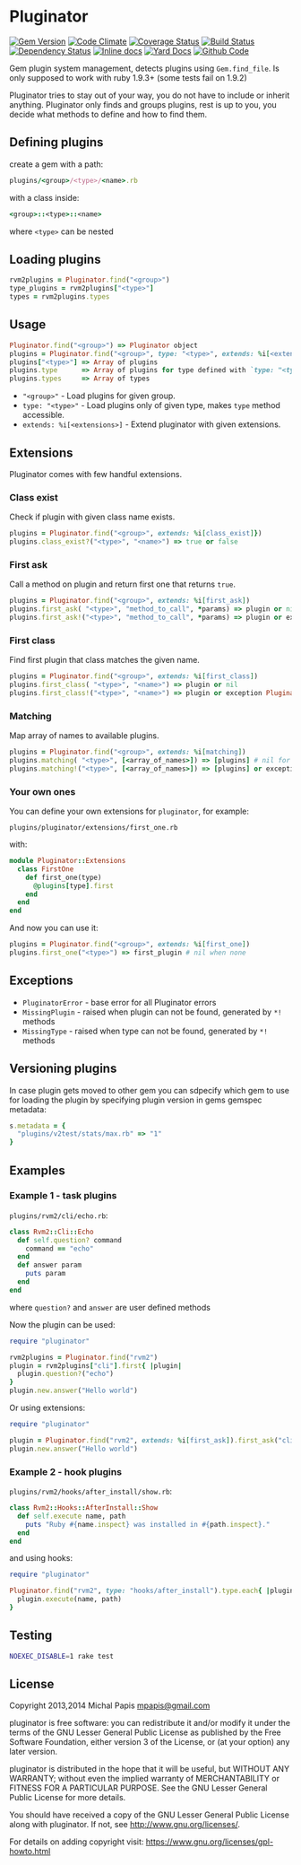# Pluginator

[![Gem Version](https://badge.fury.io/rb/pluginator.png)](http://rubygems.org/gems/pluginator)
[![Code Climate](https://codeclimate.com/github/rvm/pluginator.png)](https://codeclimate.com/github/rvm/pluginator)
[![Coverage Status](https://coveralls.io/repos/rvm/pluginator/badge.png)](https://coveralls.io/r/rvm/pluginator)
[![Build Status](https://travis-ci.org/rvm/pluginator.png)](https://travis-ci.org/rvm/pluginator)
[![Dependency Status](https://gemnasium.com/rvm/pluginator.png)](https://gemnasium.com/rvm/pluginator)
[![Inline docs](http://inch-ci.org/github/rvm/pluginator.png)](http://inch-ci.org/github/rvm/pluginator)
[![Yard Docs](http://img.shields.io/badge/yard-docs-blue.svg)](http://rubydoc.info/github/rvm/pluginator/master/frames)
[![Github Code](http://img.shields.io/badge/github-code-blue.svg)](https://github.com/rvm/pluginator)

Gem plugin system management, detects plugins using `Gem.find_file`.
Is only supposed to work with ruby 1.9.3+ (some tests fail on 1.9.2)

Pluginator tries to stay out of your way, you do not have to include or inherit anything.
Pluginator only finds and groups plugins, rest is up to you,
you decide what methods to define and how to find them.

## Defining plugins

create a gem with a path:

```ruby
plugins/<group>/<type>/<name>.rb
```

with a class inside:

```ruby
<group>::<type>::<name>
```

where `<type>` can be nested

## Loading plugins

```ruby
rvm2plugins = Pluginator.find("<group>")
type_plugins = rvm2plugins["<type>"]
types = rvm2plugins.types
```

## Usage

```ruby
Pluginator.find("<group>") => Pluginator object
plugins = Pluginator.find("<group>", type: "<type>", extends: %i[<extensions>])
plugins["<type>"] => Array of plugins
plugins.type      => Array of plugins for type defined with `type: "<type>"`
plugins.types     => Array of types
```

- `"<group>"` - Load plugins for given group.
- `type: "<type>"` - Load plugins only of given type, makes `type` method accessible.
- `extends: %i[<extensions>]` - Extend pluginator with given extensions.

## Extensions

Pluginator comes with few handful extensions.

### Class exist

Check if plugin with given class name exists.

```ruby
plugins = Pluginator.find("<group>", extends: %i[class_exist]})
plugins.class_exist?("<type>", "<name>") => true or false
```

### First ask

Call a method on plugin and return first one that returns `true`.

```ruby
plugins = Pluginator.find("<group>", extends: %i[first_ask])
plugins.first_ask( "<type>", "method_to_call", *params) => plugin or nil
plugins.first_ask!("<type>", "method_to_call", *params) => plugin or exception PluginatorError
```

### First class

Find first plugin that class matches the given name.

```ruby
plugins = Pluginator.find("<group>", extends: %i[first_class])
plugins.first_class( "<type>", "<name>") => plugin or nil
plugins.first_class!("<type>", "<name>") => plugin or exception PluginatorError
```

### Matching

Map array of names to available plugins.

```ruby
plugins = Pluginator.find("<group>", extends: %i[matching])
plugins.matching( "<type>", [<array_of_names>]) => [plugins] # nil for missing ones
plugins.matching!("<type>", [<array_of_names>]) => [plugins] or exception PluginatorError
```

### Your own ones

You can define your own extensions for `pluginator`, for example:

```shell
plugins/pluginator/extensions/first_one.rb
```

with:

```ruby
module Pluginator::Extensions
  class FirstOne
    def first_one(type)
      @plugins[type].first
    end
  end
end
```

And now you can use it:

```ruby
plugins = Pluginator.find("<group>", extends: %i[first_one])
plugins.first_one("<type>") => first_plugin # nil when none
```


## Exceptions

- `PluginatorError` - base error for all Pluginator errors
- `MissingPlugin`   - raised when plugin can not be found, generated by `*!` methods
- `MissingType`     - raised when type   can not be found, generated by `*!` methods

## Versioning plugins

In case plugin gets moved to other gem you can sdpecify which gem to
use for loading the plugin by specifying plugin version in gems gemspec
metadata:

```ruby
s.metadata = {
  "plugins/v2test/stats/max.rb" => "1"
}
```

## Examples

### Example 1 - task plugins

`plugins/rvm2/cli/echo.rb`:

```ruby
class Rvm2::Cli::Echo
  def self.question? command
    command == "echo"
  end
  def answer param
    puts param
  end
end
```

where `question?` and `answer` are user defined methods

Now the plugin can be used:

```ruby
require "pluginator"

rvm2plugins = Pluginator.find("rvm2")
plugin = rvm2plugins["cli"].first{ |plugin|
  plugin.question?("echo")
}
plugin.new.answer("Hello world")
```

Or using extensions:

```ruby
require "pluginator"

plugin = Pluginator.find("rvm2", extends: %i[first_ask]).first_ask("cli", &:question?, "echo")
plugin.new.answer("Hello world")
```

### Example 2 - hook plugins

`plugins/rvm2/hooks/after_install/show.rb`:

```ruby
class Rvm2::Hooks::AfterInstall::Show
  def self.execute name, path
    puts "Ruby #{name.inspect} was installed in #{path.inspect}."
  end
end
```

and using hooks:

```ruby
require "pluginator"

Pluginator.find("rvm2", type: "hooks/after_install").type.each{ |plugin|
  plugin.execute(name, path)
}
```

## Testing

```bash
NOEXEC_DISABLE=1 rake test
```

## License

Copyright 2013,2014 Michal Papis <mpapis@gmail.com>

pluginator is free software: you can redistribute it and/or modify
it under the terms of the GNU Lesser General Public License as published
by the Free Software Foundation, either version 3 of the License, or
(at your option) any later version.

pluginator is distributed in the hope that it will be useful,
but WITHOUT ANY WARRANTY; without even the implied warranty of
MERCHANTABILITY or FITNESS FOR A PARTICULAR PURPOSE.  See the
GNU Lesser General Public License for more details.

You should have received a copy of the GNU Lesser General Public License
along with pluginator.  If not, see <http://www.gnu.org/licenses/>.

For details on adding copyright visit:
https://www.gnu.org/licenses/gpl-howto.html
